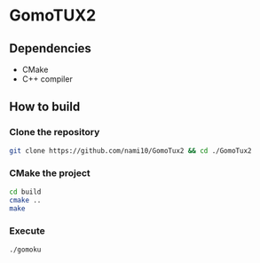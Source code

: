 # GomoTUX2


## Dependencies

- CMake
- C++ compiler

## How to build

### Clone the repository

```bash
git clone https://github.com/nami10/GomoTux2 && cd ./GomoTux2
```

### CMake the project

```bash
cd build
cmake ..
make
```

### Execute

```bash
./gomoku
```